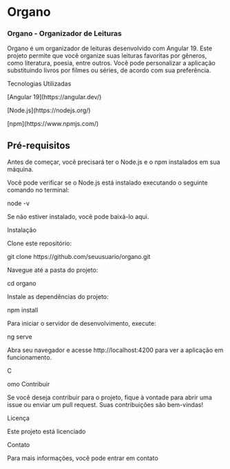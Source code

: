<h1>Organo</h1>
 <h3>Organo - Organizador de Leituras</h3>

<p>Organo é um organizador de leituras desenvolvido com Angular 19. Este projeto permite que você organize suas leituras favoritas por gêneros, como literatura, poesia, entre outros. Você pode personalizar a aplicação substituindo livros por filmes ou séries, de acordo com sua preferência.</p>

<p>Tecnologias Utilizadas</p>

<p>[Angular 19](https://angular.dev/)</p>
<p>[Node.js](https://nodejs.org/)</p>
<p>[npm](https://www.npmjs.com/)</p>

<h2>Pré-requisitos</h2>

<p>Antes de começar, você precisará ter o Node.js e o npm instalados em sua máquina.</p> 
<p>Você pode verificar se o Node.js está instalado executando o seguinte comando no terminal:</p>
<p>node -v
<p>Se não estiver instalado, você pode baixá-lo aqui.</p>

<p>Instalação</p>
<p>Clone este repositório:</p>

<p>git clone https://github.com/seuusuario/organo.git</p>
<p>Navegue até a pasta do projeto:</p>

<p>cd organo</p>
<p>Instale as dependências do projeto:</p>

<p>npm install</p>
<p>Para iniciar o servidor de desenvolvimento, execute:</p>

<p>ng serve</p>
<p>Abra seu navegador e acesse http://localhost:4200 para ver a aplicação em funcionamento.</p>

C<p>omo Contribuir</p>
<p>Se você deseja contribuir para o projeto, fique à vontade para abrir uma issue ou enviar um pull request. Suas contribuições são bem-vindas!</p>

<p>Licença</p>
<p>Este projeto está licenciado</p>

<p>Contato</p>
<p>Para mais informações, você pode entrar em contato</p>
